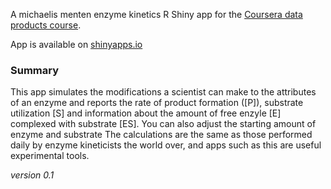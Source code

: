 A michaelis menten enzyme kinetics R Shiny app for the [Coursera data products course](https://class.coursera.org/devdataprod-033).

App is available on [shinyapps.io](https://stevecheckley.shinyapps.io/shiny_mm)

### Summary
This app simulates the modifications a scientist can make to the attributes of an enzyme and reports the rate of product formation ([P]), substrate utilization [S] and information about the amount of free enzyle [E] complexed with substrate [ES]. You can also adjust the starting amount of enzyme and substrate The calculations are the same as those performed daily by enzyme kineticists the world over, and apps such as this are useful experimental tools.

*version 0.1*



